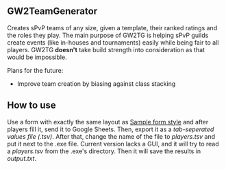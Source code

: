 ## GW2TeamGenerator
 Creates sPvP teams of any size, given a template, their ranked ratings and the roles they play. The main purpose of GW2TG is helping sPvP guilds create events (like in-houses and tournaments) easily while being fair to all players. GW2TG **doesn't** take build strength into consideration as that would be impossible.

 Plans for the future:
 * Improve team creation by biasing against class stacking 

## How to use
 Use a form with exactly the same layout as [Sample form style](https://docs.google.com/forms/d/e/1FAIpQLScUDl_ECvYax1dhXi13cHridjF3wl4U2-fbC9Iq4fAWXI0wUw/viewform) and after players fill it, send it to Google Sheets. Then, export it as a *tab-seperated values file (.tsv)*. After that, change the name of the file to *players.tsv* and put it next to the .exe file. Current version lacks a GUI, and it will try to read a *players.tsv* from the .exe's directory. Then it will save the results in *output.txt*.
